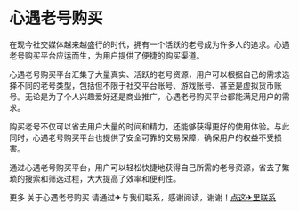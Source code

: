 # 心遇老号购买

在现今社交媒体越来越盛行的时代，拥有一个活跃的老号成为许多人的追求。心遇老号购买平台应运而生，为用户提供了便捷的购买渠道。

心遇老号购买平台汇集了大量真实、活跃的老号资源，用户可以根据自己的需求选择不同的老号类型，包括但不限于社交平台账号、游戏账号、甚至是虚拟货币账号。无论是为了个人兴趣爱好还是商业推广，心遇老号购买平台都能满足用户的需求。

购买老号不仅可以省去用户大量的时间和精力，还能够获得更好的使用体验。与此同时，心遇老号购买平台也提供了安全可靠的交易保障，确保用户的权益不受损害。

通过心遇老号购买平台，用户可以轻松快捷地获得自己所需的老号资源，省去了繁琐的搜索和筛选过程，大大提高了效率和便利性。

更多 关于心遇老号购买 请通过✈与我们联系，感谢阅读，谢谢！[点这✈里联系](https://www.k02.cc)
